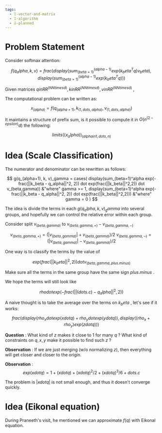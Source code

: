 ```yaml
---
tags:
  - 𝔗-vector-and-matrix
  - 𝔗-algorithm
  - 𝔖-planned
---
```

# Problem Statement

Consider softmax attention: 

$$
f(q_alpha,k,v) = frac(
display(sum_(beta=1)^(alpha-1) exp(k_beta^T q) v_beta), display(sum_(beta=1)^(alpha-1) exp(k_beta^T q)))
$$

Given matrices $q in RR^(NN times d),k in RR^(NN times d),v in RR^(NN times d)$ , 

The computational problem can be written as: 

$$
x_(alpha)=f(q_(alpha+1),k_({1,dots,alpha}),v_({1,dots,alpha}))
$$

It maintains a structure of prefix sum, is it possible to compute it in $O(n^(2-epsilon) d)$ the following: 

$$
limits((x_alpha))_(alpha in {1,dots,n})
$$

# Idea (Scale Classification)

The numerator and denominator can be rewritten as follows: 

$$
g(q_(alpha+1), k, v)_gamma = 
cases(
display(sum_(beta=1)^alpha exp(-frac(||k_beta - q_alpha||^2, 2)) dot exp(frac(||k_beta||^2,2)) dot v_(beta,gamma)) &"where" gamma >= 1,
display(sum_(beta=1)^alpha exp(-frac(||k_beta - q_alpha||^2, 2)) dot exp(frac(||k_beta||^2,2))) &"where" gamma = 0
)
$$

The idea is divide the terms in each $g(q_alpha, k, v)_gamma$ into several groups, and hopefully we can control the relative error within each group. 

Consider split $v_(beta,gamma)$ to $v_(beta,gamma,+) - v_(beta,gamma,-)$

$$
v_(beta,gamma,+) = (|v_(beta,gamma)|+v_(beta,gamma))/2\
v_(beta,gamma,-) = (|v_(beta,gamma)|-v_(beta,gamma))/2
$$

One way is to classify the terms by the value of

$$
exp(frac(||k_beta||^2,2)) dot v_(beta,gamma,plus.minus)
$$

Make sure all the terms in the same group have the same sign $plus.minus$ . 

We hope the terms will still look like

$$
rho dot exp(-frac(||(dots.c)-q_alpha||^2,2))
$$

A naive thought is to take the average over the terms on $k_beta$ , let's see if it works: 

$$
frac(
	display(rho_x dot exp(x dot q) + rho_y dot exp(y dot q)),
	display((rho_x + rho_y)exp(z dot q))
)
$$

**Question** : What kind of $z$ makes it close to $1$ for many $q$ ? What kind of constraints on $q,x,y$ make it possible to find such $z$ ? 

**Observation** : If we are just merging (w/o normalizing $z$), then everything will get closer and closer to the origin. 

**Observation** : 
$$
exp(x dot q) = 1 + (x dot q) + (x dot q)^2/2 + (x dot q)^3/6 + dots.c 
$$

The problem is $|x dot q|$ is not small enough, and thus it doesn't converge quickly. 

# Idea (Eikonal equation)

During Praneeth's visit, he mentioned we can approximate $f(q)$ with Eikonal equation. 

